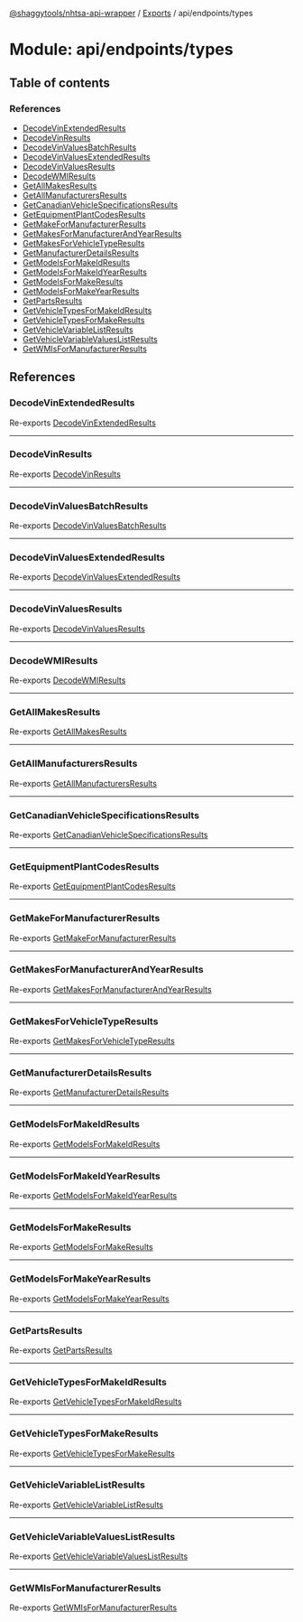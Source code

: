 [@shaggytools/nhtsa-api-wrapper](../README.md) / [Exports](../modules.md) / api/endpoints/types

# Module: api/endpoints/types

## Table of contents

### References

- [DecodeVinExtendedResults](api_endpoints_types.md#decodevinextendedresults)
- [DecodeVinResults](api_endpoints_types.md#decodevinresults)
- [DecodeVinValuesBatchResults](api_endpoints_types.md#decodevinvaluesbatchresults)
- [DecodeVinValuesExtendedResults](api_endpoints_types.md#decodevinvaluesextendedresults)
- [DecodeVinValuesResults](api_endpoints_types.md#decodevinvaluesresults)
- [DecodeWMIResults](api_endpoints_types.md#decodewmiresults)
- [GetAllMakesResults](api_endpoints_types.md#getallmakesresults)
- [GetAllManufacturersResults](api_endpoints_types.md#getallmanufacturersresults)
- [GetCanadianVehicleSpecificationsResults](api_endpoints_types.md#getcanadianvehiclespecificationsresults)
- [GetEquipmentPlantCodesResults](api_endpoints_types.md#getequipmentplantcodesresults)
- [GetMakeForManufacturerResults](api_endpoints_types.md#getmakeformanufacturerresults)
- [GetMakesForManufacturerAndYearResults](api_endpoints_types.md#getmakesformanufacturerandyearresults)
- [GetMakesForVehicleTypeResults](api_endpoints_types.md#getmakesforvehicletyperesults)
- [GetManufacturerDetailsResults](api_endpoints_types.md#getmanufacturerdetailsresults)
- [GetModelsForMakeIdResults](api_endpoints_types.md#getmodelsformakeidresults)
- [GetModelsForMakeIdYearResults](api_endpoints_types.md#getmodelsformakeidyearresults)
- [GetModelsForMakeResults](api_endpoints_types.md#getmodelsformakeresults)
- [GetModelsForMakeYearResults](api_endpoints_types.md#getmodelsformakeyearresults)
- [GetPartsResults](api_endpoints_types.md#getpartsresults)
- [GetVehicleTypesForMakeIdResults](api_endpoints_types.md#getvehicletypesformakeidresults)
- [GetVehicleTypesForMakeResults](api_endpoints_types.md#getvehicletypesformakeresults)
- [GetVehicleVariableListResults](api_endpoints_types.md#getvehiclevariablelistresults)
- [GetVehicleVariableValuesListResults](api_endpoints_types.md#getvehiclevariablevalueslistresults)
- [GetWMIsForManufacturerResults](api_endpoints_types.md#getwmisformanufacturerresults)

## References

### DecodeVinExtendedResults

Re-exports [DecodeVinExtendedResults](api_endpoints_DecodeVinExtended.md#decodevinextendedresults)

___

### DecodeVinResults

Re-exports [DecodeVinResults](api_endpoints_DecodeVin.md#decodevinresults)

___

### DecodeVinValuesBatchResults

Re-exports [DecodeVinValuesBatchResults](api_endpoints_DecodeVinValuesBatch.md#decodevinvaluesbatchresults)

___

### DecodeVinValuesExtendedResults

Re-exports [DecodeVinValuesExtendedResults](api_endpoints_DecodeVinValuesExtended.md#decodevinvaluesextendedresults)

___

### DecodeVinValuesResults

Re-exports [DecodeVinValuesResults](api_endpoints_DecodeVinValues.md#decodevinvaluesresults)

___

### DecodeWMIResults

Re-exports [DecodeWMIResults](api_endpoints_DecodeWMI.md#decodewmiresults)

___

### GetAllMakesResults

Re-exports [GetAllMakesResults](api_endpoints_GetAllMakes.md#getallmakesresults)

___

### GetAllManufacturersResults

Re-exports [GetAllManufacturersResults](api_endpoints_GetAllManufacturers.md#getallmanufacturersresults)

___

### GetCanadianVehicleSpecificationsResults

Re-exports [GetCanadianVehicleSpecificationsResults](api_endpoints_GetCanadianVehicleSpecifications.md#getcanadianvehiclespecificationsresults)

___

### GetEquipmentPlantCodesResults

Re-exports [GetEquipmentPlantCodesResults](api_endpoints_GetEquipmentPlantCodes.md#getequipmentplantcodesresults)

___

### GetMakeForManufacturerResults

Re-exports [GetMakeForManufacturerResults](api_endpoints_GetMakeForManufacturer.md#getmakeformanufacturerresults)

___

### GetMakesForManufacturerAndYearResults

Re-exports [GetMakesForManufacturerAndYearResults](api_endpoints_GetMakesForManufacturerAndYear.md#getmakesformanufacturerandyearresults)

___

### GetMakesForVehicleTypeResults

Re-exports [GetMakesForVehicleTypeResults](api_endpoints_GetMakesForVehicleType.md#getmakesforvehicletyperesults)

___

### GetManufacturerDetailsResults

Re-exports [GetManufacturerDetailsResults](api_endpoints_GetManufacturerDetails.md#getmanufacturerdetailsresults)

___

### GetModelsForMakeIdResults

Re-exports [GetModelsForMakeIdResults](api_endpoints_GetModelsForMakeId.md#getmodelsformakeidresults)

___

### GetModelsForMakeIdYearResults

Re-exports [GetModelsForMakeIdYearResults](api_endpoints_GetModelsForMakeIdYear.md#getmodelsformakeidyearresults)

___

### GetModelsForMakeResults

Re-exports [GetModelsForMakeResults](api_endpoints_GetModelsForMake.md#getmodelsformakeresults)

___

### GetModelsForMakeYearResults

Re-exports [GetModelsForMakeYearResults](api_endpoints_GetModelsForMakeYear.md#getmodelsformakeyearresults)

___

### GetPartsResults

Re-exports [GetPartsResults](api_endpoints_GetParts.md#getpartsresults)

___

### GetVehicleTypesForMakeIdResults

Re-exports [GetVehicleTypesForMakeIdResults](api_endpoints_GetVehicleTypesForMakeId.md#getvehicletypesformakeidresults)

___

### GetVehicleTypesForMakeResults

Re-exports [GetVehicleTypesForMakeResults](api_endpoints_GetVehicleTypesForMake.md#getvehicletypesformakeresults)

___

### GetVehicleVariableListResults

Re-exports [GetVehicleVariableListResults](api_endpoints_GetVehicleVariableList.md#getvehiclevariablelistresults)

___

### GetVehicleVariableValuesListResults

Re-exports [GetVehicleVariableValuesListResults](api_endpoints_GetVehicleVariableValuesList.md#getvehiclevariablevalueslistresults)

___

### GetWMIsForManufacturerResults

Re-exports [GetWMIsForManufacturerResults](api_endpoints_GetWMIsForManufacturer.md#getwmisformanufacturerresults)
